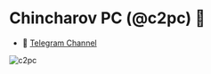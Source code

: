 <h1 align="left">Chincharov PC (@c2pc) 👋</h1>

- 🚀 <a href="https://t.me/chincharovpc"  target="blank">Telegram Channel</a>

<p> <img align="left" src="https://github-readme-stats.vercel.app/api?username=c2pc&show_icons=true&hide_title=true" alt="c2pc" /> </p>
